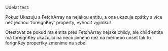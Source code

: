 Udelat test:

Pokud Ukazuju s FetchArray na nejakou entitu, a ona ukazuje zpátky s více než jednou 'foreignKey' property, vyhodit
vyjimku!

Otestovat ze pokud ma entita pres FetchArray nejake childy, ale child entita má foreignKey ukazujici na neco jinneho nez
na me/nebo unset tak tu forignKey propertky zmenime na sebe!
